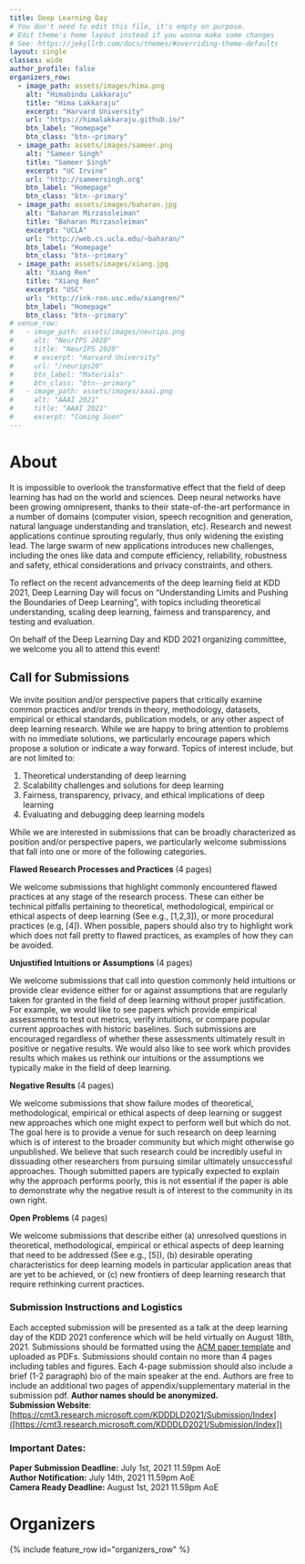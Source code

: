 ```yaml
---
title: Deep Learning Day
# You don't need to edit this file, it's empty on purpose.
# Edit theme's home layout instead if you wanna make some changes
# See: https://jekyllrb.com/docs/themes/#overriding-theme-defaults
layout: single
classes: wide
author_profile: false
organizers_row:
  - image_path: assets/images/hima.png
    alt: "Himabindu Lakkaraju"
    title: "Hima Lakkaraju"
    excerpt: "Harvard University"
    url: "https://himalakkaraju.github.io/"
    btn_label: "Homepage"
    btn_class: "btn--primary"
  - image_path: assets/images/sameer.png
    alt: "Sameer Singh"
    title: "Sameer Singh"
    excerpt: "UC Irvine"
    url: "http://sameersingh.org"
    btn_label: "Homepage"
    btn_class: "btn--primary"
  - image_path: assets/images/baharan.jpg
    alt: "Baharan Mirzasoleiman"
    title: "Baharan Mirzasoleiman"
    excerpt: "UCLA"
    url: "http://web.cs.ucla.edu/~baharan/"
    btn_label: "Homepage"
    btn_class: "btn--primary"
  - image_path: assets/images/xiang.jpg
    alt: "Xiang Ren"
    title: "Xiang Ren"
    excerpt: "USC"
    url: "http://ink-ron.usc.edu/xiangren/"
    btn_label: "Homepage"
    btn_class: "btn--primary"
# venue_row:
#   - image_path: assets/images/neurips.png
#     alt: "NeurIPS 2020"
#     title: "NeurIPS 2020"
#     # excerpt: "Harvard University"
#     url: "/neurips20"
#     btn_label: "Materials"
#     btn_class: "btn--primary"
#   - image_path: assets/images/aaai.png
#     alt: "AAAI 2021"
#     title: "AAAI 2021"
#     excerpt: "Coming Soon"
---
```


# About

It is impossible to overlook the transformative effect that the field of deep learning has had on the world and sciences. Deep neural networks have been growing omnipresent, thanks to their state-of-the-art performance in a number of domains (computer vision, speech recognition and generation, natural language understanding and translation, etc). Research and newest applications continue sprouting regularly, thus only widening the existing lead. The large swarm of new applications introduces new challenges, including the ones like data and compute efficiency, reliability, robustness and safety, ethical considerations and privacy constraints, and others. 

To reflect on the recent advancements of the deep learning field at KDD 2021, Deep Learning Day will focus on “Understanding Limits and Pushing the Boundaries of Deep Learning”, with topics including theoretical understanding, scaling deep learning, fairness and transparency, and testing and evaluation.

On behalf of the Deep Learning Day and KDD 2021 organizing committee, we welcome you all to attend this event!


<!-- #Call

We plan to solicit short paper submissions for “deep learning critique” from the community, which aims to better understand and to improve all stages of the research process in deep learning. Accepted papers will be given a 15-min slot for contributed talk on the DL day. We invite you to refer to an earlier effort to register trends and debates, analyze bad practices and inventorize open problems at “Critiquing and Correcting Trends in Machine Learning 2018” Workshop: https://ml-critique-correct.github.io/.
 -->



## Call for Submissions

We invite position and/or perspective papers that critically examine common practices and/or trends in theory, methodology, datasets, empirical or ethical standards, publication models, or any other aspect of deep learning research. While we are happy to bring attention to problems with no immediate solutions, we particularly encourage papers which propose a solution or indicate a way forward. Topics of interest include, but are not limited to: 
1. Theoretical understanding of deep learning 
2. Scalability challenges and solutions for deep learning
3. Fairness, transparency, privacy, and ethical implications of deep learning
4. Evaluating and debugging deep learning models
 
While we are interested in submissions that can be broadly characterized as position and/or perspective papers, we particularly welcome submissions that fall into one or more of the following categories. 
 
**Flawed Research Processes and Practices** (4 pages)

We welcome submissions that highlight commonly encountered flawed practices at any stage of the research process. These can either be technical pitfalls pertaining to theoretical, methodological, empirical or ethical aspects of deep learning (See e.g., [1,2,3]), or more procedural practices (e.g, [4]). When possible, papers should also try to highlight work which does not fall pretty to flawed practices, as examples of how they can be avoided.
 
**Unjustified Intuitions or Assumptions** (4 pages)

We welcome submissions that call into question commonly held intuitions or provide clear evidence either for or against assumptions that are regularly taken for granted in the field of deep learning without proper justification. For example, we would like to see papers which provide empirical assessments to test out metrics, verify intuitions, or compare popular current approaches with historic baselines. Such submissions are encouraged regardless of whether these assessments ultimately result in positive or negative results. We would also like to see work which provides results which makes us rethink our intuitions or the assumptions we typically make in the field of deep learning.
 
**Negative Results** (4 pages)

We welcome submissions that show failure modes of theoretical, methodological, empirical or ethical aspects of deep learning or suggest new approaches which one might expect to perform well but which do not. The goal here is to provide a venue for such research on deep learning which is of interest to the broader community but which might otherwise go unpublished. We believe that such research could be incredibly useful in dissuading other researchers from pursuing similar ultimately unsuccessful approaches. Though submitted papers are typically expected to explain why the approach performs poorly, this is not essential if the paper is able to demonstrate why the negative result is of interest to the community in its own right.
 
**Open Problems** (4 pages)

We welcome submissions that describe either (a) unresolved questions in theoretical, methodological, empirical or ethical aspects of deep learning that need to be addressed (See e.g., [5]), (b) desirable operating characteristics for deep learning models in particular application areas that are yet to be achieved, or (c) new frontiers of deep learning research that require rethinking current practices.


### Submission Instructions and Logistics
Each accepted submission will be presented as a talk at the deep learning day of the KDD 2021 conference which will be held virtually on August 18th, 2021. 
Submissions should be formatted using the [ACM paper template](https://www.acm.org/publications/proceedings-template) and uploaded as PDFs. Submissions should contain no more than 4 pages including tables and figures. Each 4-page submission should also include a brief (1-2 paragraph) bio of the main speaker at the end. Authors are free to include an additional two pages of appendix/supplementary material in the submission pdf. **Author names should be anonymized.**   
**Submission Website**:  [https://cmt3.research.microsoft.com/KDDDLD2021/Submission/Index]([https://cmt3.research.microsoft.com/KDDDLD2021/Submission/Index])


### Important Dates:

**Paper Submission Deadline:**  July 1st, 2021 11.59pm AoE  
**Author Notification:**        July 14th, 2021 11.59pm AoE  
**Camera Ready Deadline:**    August 1st, 2021 11.59pm AoE  

# Organizers

{% include feature_row id="organizers_row" %}


<!-- # Tutorials

{% include feature_row id="venue_row" %} -->

<!-- <h3 class="archive__subtitle">{{ site.data.ui-text[site.locale].recent_posts | default: "Recent Posts" }}</h3> -->

<!-- {% if paginator %}
  {% assign posts = paginator.posts %}
{% else %}
  {% assign posts = site.posts %}
{% endif %}

{% for post in posts %}
  {% include archive-single.html %}
{% endfor %}

{% include paginator.html %} -->